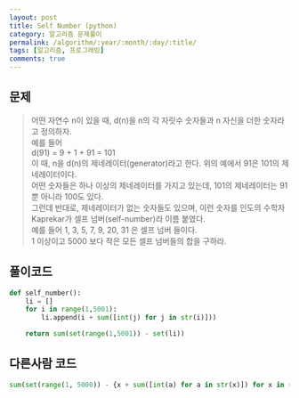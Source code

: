 ```yaml
---
layout: post
title: Self Number (python)
category: 알고리즘 문제풀이
permalink: /algorithm/:year/:month/:day/:title/
tags: [알고리즘, 프로그래밍]
comments: true
---
```



## 문제
> 어떤 자연수 n이 있을 때, d(n)을 n의 각 자릿수 숫자들과 n 자신을 더한 숫자라고 정의하자.   
예를 들어   
d(91) = 9 + 1 + 91 = 101   
이 때, n을 d(n)의 제네레이터(generator)라고 한다. 위의 예에서 91은 101의 제네레이터이다.   
어떤 숫자들은 하나 이상의 제네레이터를 가지고 있는데, 101의 제네레이터는 91 뿐 아니라 100도 있다.   
그런데 반대로, 제네레이터가 없는 숫자들도 있으며, 이런 숫자를 인도의 수학자 Kaprekar가 셀프 넘버(self-number)라 이름 붙였다.    
예를 들어 1, 3, 5, 7, 9, 20, 31 은 셀프 넘버 들이다.   
1 이상이고 5000 보다 작은 모든 셀프 넘버들의 합을 구하라.

## 풀이코드

```python
def self_number():
    li = []
    for i in range(1,5001):
        li.append(i + sum([int(j) for j in str(i)]))

    return sum(set(range(1,5001)) - set(li))
```

## 다른사람 코드

```python
sum(set(range(1, 5000)) - {x + sum([int(a) for a in str(x)]) for x in range(1, 5000)})
```

